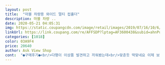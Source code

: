 ```yaml
---
layout: post 
title:  "마블 차량용 와이드 멀티 컵홀더" 
description: 마블 차량 ..
date: 2020-05-21 04:05:31 
img: https://static.coupangcdn.com/image/retail/images/2019/07/16/10/6/81ec533b-214d-4b74-b02a-beee82c0a2b3.jpg 
linkUrl: https://link.coupang.com/re/AFFSDP?lptag=AF3600438&subid=ahnPublicAsk&pageKey=252373614&itemId=795213765&vendorItemId=5077529826&traceid=V0-113-332c3762c5188512 
categories: [1018] 
color: 03A9F4 
price: 20640 
author: Ask View Shop 
cont:  "●구매후기●<br/>다행이 이상품 발견하고 끼워봤는데<br/>맞춘듯 딱맞네요 이제 보조석에서도 음료끼워 사용할수 있겠어요<br/>맨 아랫칸엔 자잘한 쓰레기도 담을수있네요<br/>사용 해보진 않았으나,회전각도가 커서 차량내에서 실용성이 있을지 의문.<br/><br/>수납 짱<br/>완전마음에들어요<br/>진짜 조아요!!!!<br/>컵도 꽂고 핸드폰도 넣어놓을 수 있고<br/>티볼리아머는 컵홀더사이즈가 너무작아서 테잌아웅커피컵도 빡빡하게 들어가서 불편했어요<br/>" 
---
```

